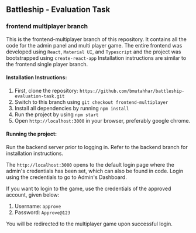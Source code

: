 ## Battleship - Evaluation Task

### frontend multiplayer branch

This is the frontend-multiplayer branch of this repository. It contains all the code for the admin panel and multi player game.
The entire frontend was developed using `React`, `Material UI`, and `Typescript` and the project was bootstrapped using `create-react-app`
Installation instructions are similar to the frontend single player branch.

#### Installation Instructions:

1. First, clone the repository: `https://github.com/bmutahhar/battleship-evaluation-task.git`
2. Switch to this branch using `git checkout frontend-multiplayer`
3. Install all dependencies by running `npm install`
4. Run the project by using `npm start`
5. Open `http://localhost:3000` in your browser, preferably google chrome.

#### Running the project:

Run the backend server prior to logging in. Refer to the backend branch for installation instructions. <br/>

The `http://localhost:3000` opens to the default login page where the admin's credentials has been set, which can also be found in code. Login using the credentials to go to Admin's Dashboard.

If you want to login to the game, use the credentials of the approved account, given below:

1. Username: `approve`
2. Password: `Approve@123`

You will be redirected to the multiplayer game upon successful login.
